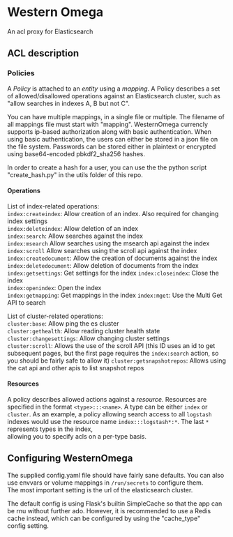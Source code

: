 # Western Omega

An acl proxy for Elasticsearch

## ACL description
### Policies
A _Policy_ is attached to an _entity_ using a _mapping_.
A Policy describes a set of allowed/disallowed operations against an Elasticsearch cluster,
such as "allow searches in indexes A, B but not C". 

You can have multiple mappings, in a single file or multiple. The filename of all mappings file must start with "mapping".
WesternOmega currencly supports ip-based authorization along with basic authentication.
When using basic authentication, the users can either be stored in a json file on the file system.
Passwords can be stored either in plaintext or encrypted using base64-encoded pbkdf2_sha256 hashes.

In order to create a hash for a user, you can use the the python script "create_hash.py" in the utils folder of this repo.


#### Operations
List of index-related operations:   
`index:createindex`: Allow creation of an index. Also required for changing index settings  
`index:deleteindex`: Allow deletion of an index      
`index:search`: Allow searches against the index   
`index:msearch` Allow searches using the msearch api against the index   
`index:scroll` Allow searches using the scroll api against the index   
`index:createdocument`: Allow the creation of documents against the index   
`index:deletedocument`: Allow deletion of documents from the index
`index:getsettings`: Get settings for the index
`index:closeindex`: Close the index   
`index:openindex`: Open the index   
`index:getmapping`: Get mappings in the index
`index:mget`: Use the Multi Get API to search

List of cluster-related operations:   
`cluster:base`: Allow ping the es cluster   
`cluster:gethealth`: Allow reading cluster health state   
`cluster:changesettings`: Allow changing cluster settings   
`cluster:scroll`: Allows the use of the scroll API (this ID uses an id to get subsequent pages, 
but the first page requires the `index:search` action, so you should be fairly safe to allow it)
`cluster:getsnapshotrepos`: Allows using the cat api and other apis to list snapshot repos


#### Resources
A policy describes allowed actions against a _resource_.
Resources are specified in the format `<type>:::<name>`.
A type can be either `index` or `cluster`.
As an example, a policy allowing search access to all `logstash` indexes would use 
the resource name `index:::logstash*:*`. The last `*` represents types in the index,   
allowing you to specify acls on a per-type basis. 

## Configuring WesternOmega
The supplied config.yaml file should have fairly sane defaults. You can also use envvars or 
volume mappings in `/run/secrets` to configure them.   
The most important setting is the url of the elasticsearch cluster.

The default config is using Flask's builtin SimpleCache so that the app can be rnu without further ado.
However, it is recommended to use a Redis cache instead, which can be configured by using the "cache_type"   
config setting.


